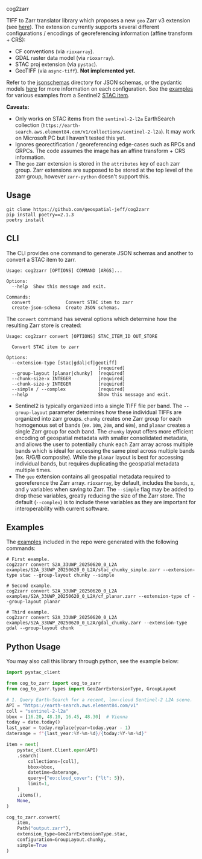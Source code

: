  cog2zarr

TIFF to Zarr translator library which proposes a new `geo` Zarr v3 extension (see [here](https://zarr-specs.readthedocs.io/en/latest/v3/core/index.html#extensions)).  The extension currently supports several different configurations / encodings of georeferencing information (affine transform + CRS):
- CF conventions (via `rioxarray`).
- GDAL raster data model (via `rioxarray`).
- STAC proj extension (via `pystac`).
- GeoTIFF (via `async-tiff`).  **Not implemented yet.**

Refer to the [jsonschemas](./jsonschemas/) directory for JSON schemas, or the pydantic models [here](./cog_to_zarr/types.py) for more information on each configuration.  See the [examples](./examples) for various examples from a Sentinel2 [STAC item](https://earth-search.aws.element84.com/v1/collections/sentinel-2-l2a/items/S2A_33UWP_20250620_0_L2A).

**Caveats:**
- Only works on STAC items from the `sentinel-2-l2a` EarthSearch collection (`https://earth-search.aws.element84.com/v1/collections/sentinel-2-l2a`).  It may work on Microsoft PC but I haven't tested this yet.
- Ignores georectification / georeferencing edge-cases such as RPCs and GRPCs.  The code assumes the image has an affine transform + CRS information.
- The `geo` zarr extension is stored in the `attributes` key of each zarr group.  Zarr extensions are supposed to be stored at the top level of the zarr group, however `zarr-python` doesn't support this.


## Usage

```shell
git clone https://github.com/geospatial-jeff/cog2zarr
pip install poetry==2.1.3
poetry install
```

## CLI

The CLI provides one command to generate JSON schemas and another to convert a STAC item to zarr.

```shell
Usage: cog2zarr [OPTIONS] COMMAND [ARGS]...

Options:
  --help  Show this message and exit.

Commands:
  convert             Convert STAC item to zarr
  create-json-schema  Create JSON schemas.
```

The `convert` command has several options which determine how the resulting Zarr store is created:

```shell
Usage: cog2zarr convert [OPTIONS] STAC_ITEM_ID OUT_STORE

  Convert STAC item to zarr

Options:
  --extension-type [stac|gdal|cf|geotiff]
                                  [required]
  --group-layout [planar|chunky]  [required]
  --chunk-size-x INTEGER          [required]
  --chunk-size-y INTEGER          [required]
  --simple / --complex            [required]
  --help                          Show this message and exit.
```

- Sentinel2 is typically organized into a single TIFF file per band.  The `--group-layout` parameter determines how these individual TIFFs are organized into zarr groups.  `chunky` creates one Zarr group for each homogenous set of bands (ex. `10m`, `20m`, and `60m`), and `planar` creates a single Zarr group for each band.  The `chunky` layout offers more efficient encoding of geospatial metadata with smaller consolidated metadata, and allows the user to potentially chunk each Zarr array across multiple bands which is ideal for accessing the same pixel across multiple bands (ex. R/G/B composite).  While the `planar` layout is best for accessing individual bands, but requires duplicating the geospatial metadata multiple times.
- The `geo` extension contains all geospatial metadata required to georeference the Zarr array.  `rioxarray`, by default, includes the `bands`, `x`, and `y` variables when saving to Zarr.  The `--simple` flag may be added to drop these variables, greatly reducing the size of the Zarr store.  The default (`--complex`) is to include these variables as they are important for interoperability with current software.


## Examples

The [examples](./examples/) included in the repo were generated with the following commands:

```shell
# First example.
cog2zarr convert S2A_33UWP_20250620_0_L2A examples/S2A_33UWP_20250620_0_L2A/stac_chunky_simple.zarr --extension-type stac --group-layout chunky --simple

# Second example.
cog2zarr convert S2A_33UWP_20250620_0_L2A examples/S2A_33UWP_20250620_0_L2A/cf_planar.zarr --extension-type cf --group-layout planar

# Third example.
cog2zarr convert S2A_33UWP_20250620_0_L2A examples/S2A_33UWP_20250620_0_L2A/gdal_chunky.zarr --extension-type gdal --group-layout chunk
```

## Python Usage

You may also call this library through python, see the example below:

```python
import pystac_client

from cog_to_zarr import cog_to_zarr
from cog_to_zarr.types import GeoZarrExtensionType, GroupLayout

# 1. Query Earth-Search for a recent, low-cloud Sentinel-2 L2A scene.
API = "https://earth-search.aws.element84.com/v1"
coll = "sentinel-2-l2a"
bbox = [16.20, 48.10, 16.45, 48.30]  # Vienna
today = date.today()
last_year = today.replace(year=today.year - 1)
daterange = f"{last_year:%Y-%m-%d}/{today:%Y-%m-%d}"

item = next(
    pystac_client.Client.open(API)
    .search(
        collections=[coll],
        bbox=bbox,
        datetime=daterange,
        query={"eo:cloud_cover": {"lt": 5}},
        limit=1,
    )
    .items(),
    None,
)

cog_to_zarr.convert(
    item,
    Path("output.zarr"),
    extension_type=GeoZarrExtensionType.stac,
    configuration=GroupLayout.chunky,
    simple=True
)